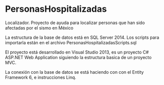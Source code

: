 # PersonasHospitalizadas
Localizador. Proyecto de ayuda para localizar personas que han sido afectadas por el sismo en México

La estructura de la base de datos está en SQL Server 2014.
Los scripts para importarla están en el archivo PersonasHospitalizadasScripts.sql

El proyecto está desarrollado en Visual Studio 2013, es un proyecto C# ASP.NET Web Application siguiendo la estructura basica de un proyecto MVC.

La conexión con la base de datos se está haciendo con con el Entity Framework 6, e instrucciones Linq.
